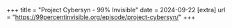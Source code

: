 +++
title = "Project Cybersyn - 99% Invisible"
date = 2024-09-22
[extra]
url = "https://99percentinvisible.org/episode/project-cybersyn/"
+++
